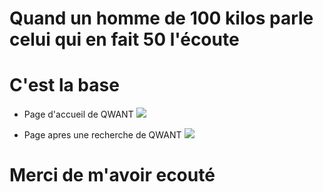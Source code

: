 # Quand un homme de 100 kilos parle </br>celui qui en fait 50 l'écoute

# C'est la base

- Page d'accueil de QWANT
![](http://geeko.lesoir.be/wp-content/uploads/sites/58/2016/05/QWANT.jpg)

- Page apres une recherche de QWANT
![](http://s2.lemde.fr/image/2016/06/22/534x0/4955967_6_c5cd_une-page-de-resultats-de-recherche-de-qwant_cfb56b5a57dae6bf3064f0b36c994322.png)

# Merci de m'avoir ecouté
